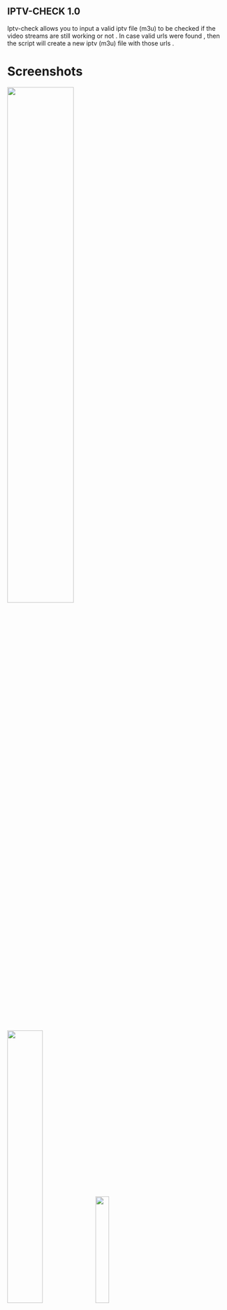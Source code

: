 ## IPTV-CHECK 1.0

Iptv-check allows you to input a valid iptv file (m3u) to be checked if the video streams are still working or not .
In case valid urls were found , then the script will create a new iptv (m3u) file with those urls .

# Screenshots
<img src="https://s14.postimg.org/mscao3ntt/iptv-ck.jpg" width="55%"></img>

<img src="https://s14.postimg.org/grelrf6gx/icheck2.png" width="40%"></img><img src="https://s14.postimg.org/we5v4szoh/CHECK_034.png" width="25%"></img>

# Requirements

- wget

# Install Requirements

- apt-get install wget

# Tool Instalation

- 
